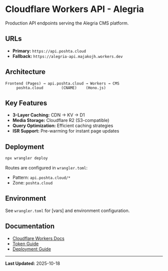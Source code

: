# Cloudflare Workers API - Alegria

Production API endpoints serving the Alegria CMS platform.

## URLs

- **Primary:** `https://api.poshta.cloud`
- **Fallback:** `https://alegria-api.majakojh.workers.dev`

## Architecture

```
Frontend (Pages) → api.poshta.cloud → Workers → CMS
     poshta.cloud        (CNAME)    (Hono.js)
```

## Key Features

- **3-Layer Caching:** CDN → KV → D1
- **Media Storage:** Cloudflare R2 (S3-compatible)
- **Query Optimization:** Efficient caching strategies
- **ISR Support:** Pre-warming for instant page updates

## Deployment

```bash
npx wrangler deploy
```

Routes are configured in `wrangler.toml`:
- Pattern: `api.poshta.cloud/*`
- Zone: `poshta.cloud`

## Environment

See `wrangler.toml` for [vars] and environment configuration.

## Documentation

- [Cloudflare Workers Docs](https://developers.cloudflare.com/workers/)
- [Token Guide](../docs/Token-CLOUDFLARE_AUTH_GUIDE.md)
- [Deployment Guide](../docs/deployment-WORKERS.md)

---

**Last Updated:** 2025-10-18
